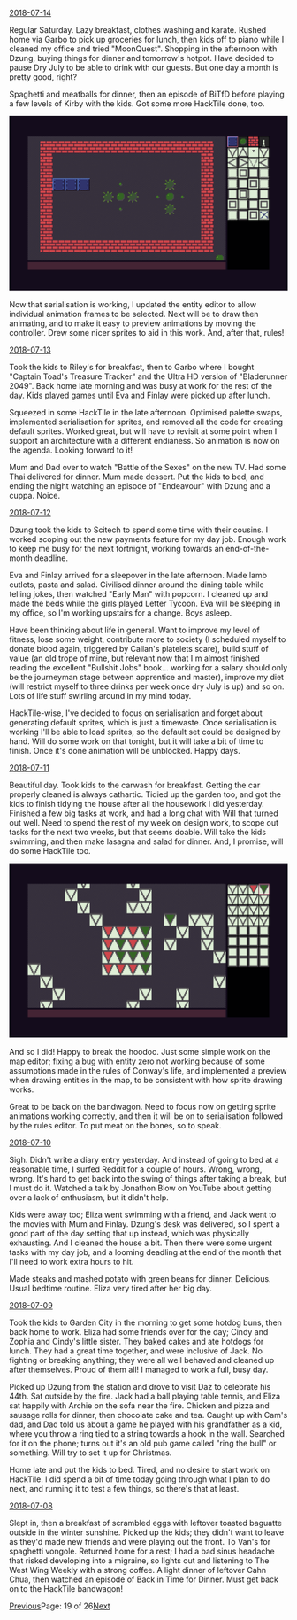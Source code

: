 [2018-07-14](/diary/2018/07/14.md)

Regular Saturday. Lazy breakfast, clothes washing and karate. Rushed home via Garbo to pick up groceries for lunch, then kids off to piano while I cleaned my office and tried "MoonQuest". Shopping in the afternoon with Dzung, buying things for dinner and tomorrow's hotpot. Have decided to pause Dry July to be able to drink with our guests. But one day a month is pretty good, right?

Spaghetti and meatballs for dinner, then an episode of BiTfD before playing a few levels of Kirby with the kids. Got some more HackTile done, too.

![Serialisation](/diary/assets/serialisation.png)

Now that serialisation is working, I updated the entity editor to allow individual animation frames to be selected. Next will be to draw then animating, and to make it easy to preview animations by moving the controller. Drew some nicer sprites to aid in this work. And, after that, rules!

[2018-07-13](/diary/2018/07/13.md)

Took the kids to Riley's for breakfast, then to Garbo where I bought "Captain Toad's Treasure Tracker" and the Ultra HD version of "Bladerunner 2049". Back home late morning and was busy at work for the rest of the day. Kids played games until Eva and Finlay were picked up after lunch.

Squeezed in some HackTile in the late afternoon. Optimised palette swaps, implemented serialisation for sprites, and removed all the code for creating default sprites. Worked great, but will have to revisit at some point when I support an architecture with a different endianess. So animation is now on the agenda. Looking forward to it!

Mum and Dad over to watch "Battle of the Sexes" on the new TV. Had some Thai delivered for dinner. Mum made dessert. Put the kids to bed, and ending the night watching an episode of "Endeavour" with Dzung and a cuppa. Noice.

[2018-07-12](/diary/2018/07/12.md)

Dzung took the kids to Scitech to spend some time with their cousins. I worked scoping out the new payments feature for my day job. Enough work to keep me busy for the next fortnight, working towards an end-of-the-month deadline.

Eva and Finlay arrived for a sleepover in the late afternoon. Made lamb cutlets, pasta and salad. Civilised dinner around the dining table while telling jokes, then watched "Early Man" with popcorn. I cleaned up and made the beds while the girls played Letter Tycoon. Eva will be sleeping in my office, so I'm working upstairs for a change. Boys asleep.

Have been thinking about life in general. Want to improve my level of fitness, lose some weight, contribute more to society (I scheduled myself to donate blood again, triggered by Callan's platelets scare), build stuff of value (an old trope of mine, but relevant now that I'm almost finished reading the excellent "Bullshit Jobs" book... working for a salary should only be the journeyman stage between apprentice and master), improve my diet (will restrict myself to three drinks per week once dry July is up) and so on. Lots of life stuff swirling around in my mind today.

HackTile-wise, I've decided to focus on serialisation and forget about generating default sprites, which is just a timewaste. Once serialisation is working I'll be able to load sprites, so the default set could be designed by hand. Will do some work on that tonight, but it will take a bit of time to finish. Once it's done animation will be unblocked. Happy days.

[2018-07-11](/diary/2018/07/11.md)

Beautiful day. Took kids to the carwash for breakfast. Getting the car properly cleaned is always cathartic. Tidied up the garden too, and got the kids to finish tidying the house after all the housework I did yesterday. Finished a few big tasks at work, and had a long chat with Will that turned out well. Need to spend the rest of my week on design work, to scope out tasks for the next two weeks, but that seems doable. Will take the kids swimming, and then make lasagna and salad for dinner. And, I promise, will do some HackTile too.

![Map Editor](/diary/assets/map_editor.png)

And so I did! Happy to break the hoodoo. Just some simple work on the map editor; fixing a bug with entity zero not working because of some assumptions made in the rules of Conway's life, and implemented a preview when drawing entities in the map, to be consistent with how sprite drawing works.

Great to be back on the bandwagon. Need to focus now on getting sprite animations working correctly, and then it will be on to serialisation followed by the rules editor. To put meat on the bones, so to speak.

[2018-07-10](/diary/2018/07/10.md)

Sigh. Didn't write a diary entry yesterday. And instead of going to bed at a reasonable time, I surfed Reddit for a couple of hours. Wrong, wrong, wrong. It's hard to get back into the swing of things after taking a break, but I must do it. Watched a talk by Jonathon Blow on YouTube about getting over a lack of enthusiasm, but it didn't help.

Kids were away too; Eliza went swimming with a friend, and Jack went to the movies with Mum and Finlay. Dzung's desk was delivered, so I spent a good part of the day setting that up instead, which was physically exhausting. And I cleaned the house a bit. Then there were some urgent tasks with my day job, and a looming deadling at the end of the month that I'll need to work extra hours to hit.

Made steaks and mashed potato with green beans for dinner. Delicious. Usual bedtime routine. Eliza very tired after her big day.

[2018-07-09](/diary/2018/07/09.md)

Took the kids to Garden City in the morning to get some hotdog buns, then back home to work. Eliza had some friends over for the day; Cindy and Zophia and Cindy's little sister. They baked cakes and ate hotdogs for lunch. They had a great time together, and were inclusive of Jack. No fighting or breaking anything; they were all well behaved and cleaned up after themselves. Proud of them all! I managed to work a full, busy day.

Picked up Dzung from the station and drove to visit Daz to celebrate his 44th. Sat outside by the fire. Jack had a ball playing table tennis, and Eliza sat happily with Archie on the sofa near the fire. Chicken and pizza and sausage rolls for dinner, then chocolate cake and tea. Caught up with Cam's dad, and Dad told us about a game he played with his grandfather as a kid, where you throw a ring tied to a string towards a hook in the wall. Searched for it on the phone; turns out it's an old pub game called "ring the bull" or something. Will try to set it up for Christmas.

Home late and put the kids to bed. Tired, and no desire to start work on HackTile. I did spend a bit of time today going through what I plan to do next, and running it to test a few things, so there's that at least.

[2018-07-08](/diary/2018/07/08.md)

Slept in, then a breakfast of scrambled eggs with leftover toasted baguatte outside in the winter sunshine. Picked up the kids; they didn't want to leave as they'd made new friends and were playing out the front. To Van's for spaghetti vongole. Returned home for a rest; I had a bad sinus headache that risked developing into a migraine, so lights out and listening to The West Wing Weekly with a strong coffee. A light dinner of leftover Cahn Chua, then watched an episode of Back in Time for Dinner. Must get back on to the HackTile bandwagon!

[Previous](/diary/page18)Page: 19 of 26[Next](/diary/page20)